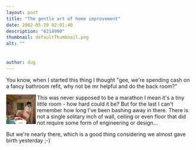 ```yaml
---
layout: post
title: "The gentle art of home improvement"
date: 2002-05-20 02:01:40
description: "6214990"
thumbnail: defaultThumbnail.png
alt: ""


author: dug
---
```


<p>You know, when I started this thing I thought "gee, we're spending cash on a fancy bathroom refit, why not be mr helpful and do the back room?"</p>

<p><a href="/scrapbook/index.mgi?act=showpic&amp;frame=9"><img src="/assets/i/ixus/t/9.jpg" width="80" height="80" class="pic_idx" style="padding-right:3px;" align="left" /></a> This was never supposed to be a marathon I mean it's a tiny little room - how hard could it be? But for the last I can't remember how long I've been bashing away in there. There is not a single solitary inch of wall, ceiling or even floor that did not require some form of engineering or design...</p>

<p>But we're nearly there, which is a good thing considering we almost gave birth yesterday ;-)</p>
